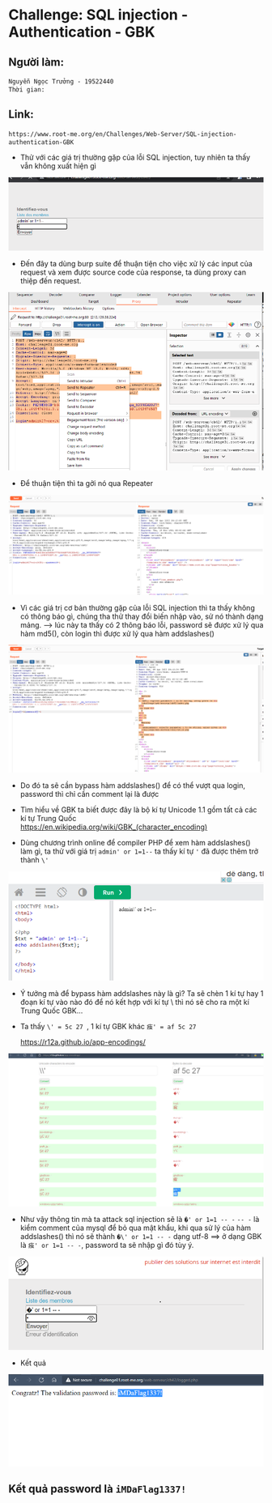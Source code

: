 # Challenge: SQL injection - Authentication - GBK
## Người làm:   
    Nguyễn Ngọc Trưởng - 19522440
    Thời gian: 
## Link: 
    https://www.root-me.org/en/Challenges/Web-Server/SQL-injection-authentication-GBK

- Thử với các giá trị thường gặp của lỗi SQL injection, tuy nhiên ta thấy vẫn không xuất hiện gì
<p align="center"><img src="./images/2.1.png"></p>

- Đến đây ta dùng burp suite để thuận tiện cho việc xử lý các input của request và xem được source code của response, ta dùng proxy can thiệp đến request.
<p align="center"><img src="./images/2.2.png"></p>

- Để thuận tiện thì ta gởi nó qua Repeater
<p align="center"><img src="./images/2.3.png"></p>

- Vì các giá trị cơ bản thường gặp của lỗi SQL injection thì ta thấy không có thông báo gì, chúng tha thử thay đổi biến nhập vào, sử nó thành dạng mảng. --> lúc này ta thấy có 2 thông báo lỗi, password sẽ được xử lý qua hàm md5(), còn login thì được xử lý qua hàm addslashes()
<p align="center"><img src="./images/2.4.png"></p>

- Do đó ta sẽ cần bypass hàm addslashes() để có thể vượt qua login, password thì chỉ cần comment lại là được
- Tìm hiểu về GBK ta biết được đây là bộ kí tự Unicode 1.1 gồm tất cả các kí tự Trung Quốc
https://en.wikipedia.org/wiki/GBK_(character_encoding)

- Dùng chương trình online để compiler PHP để xem hàm addslashes() làm gì, ta thử với giá trị `admin' or 1=1--` ta thấy kí tự `'` đã được thêm trở thành `\'`
<p align="center"><img src="./images/2.5.png"></p>

- Ý tưởng mà để bypass hàm addslashes này là gì? Ta sẽ chèn 1 kí tự hay 1 đoạn kí tự vào nào đó để nó kết hợp với kí tự \ thì nó sẽ cho ra một kí Trung Quốc GBK...
- Ta thấy `\' = 5c 27 `, 1 kí tự GBK khác `痋' = af 5c 27`
    
    https://r12a.github.io/app-encodings/
<p align="center"><img src="./images/2.6.png"></p>

- Như vậy thông tin mà ta attack sql injection sẽ là `�' or 1=1 -- -` `-- -` là kiểm comment của mysql để bỏ qua mật khẩu, khi qua sử lý của hàm addslashes() thì nó sẽ thành  `�\' or 1=1 -- -` dạng utf-8 ==> ở dạng GBK là `痋' or 1=1 -- -`, password ta sẽ nhập gì đó tùy ý.

<p align="center"><img src="./images/2.7.png"></p>

- Kết quả
<p align="center"><img src="./images/2.8.png"></p>

## Kết quả password là `iMDaFlag1337!`